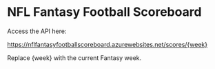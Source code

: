 # NFL Fantasy Football Scoreboard

Access the API here:

https://nflfantasyfootballscoreboard.azurewebsites.net/scores/{week}

Replace {week} with the current Fantasy week.

